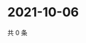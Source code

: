 # 2021-10-06

共 0 条

<!-- BEGIN WEIBO -->
<!-- 最后更新时间 Wed Oct 06 2021 21:35:41 GMT+0800 (China Standard Time) -->

<!-- END WEIBO -->
